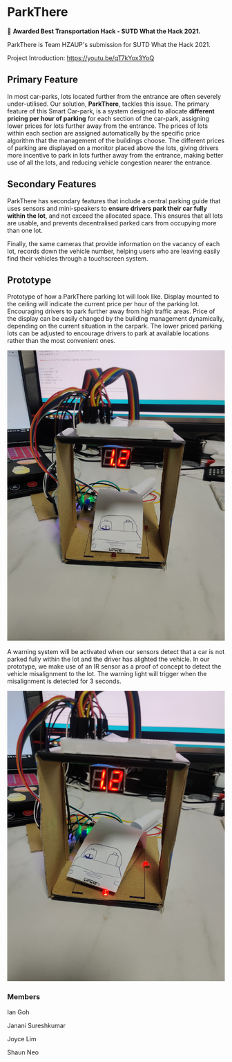 

# ParkThere

🌟 **Awarded Best Transportation Hack - SUTD What the Hack 2021.**

ParkThere is Team HZAUP's submission for SUTD What the Hack 2021. 

Project Introduction: https://youtu.be/qT7kYox3YoQ

## Primary Feature

In most car-parks, lots located further from the entrance are often severely under-utilised. Our solution, **ParkThere**, tackles this issue. The primary feature of this Smart Car-park, is a system designed to allocate **different pricing per hour of parking** for each section of the car-park, assigning lower prices for lots further away from the entrance. The prices of lots within each section are assigned automatically by the specific price algorithm that the management of the buildings choose. The different prices of parking are displayed on a monitor placed above the lots, giving drivers more incentive to park in lots further away from the entrance, making better use of all the lots, and reducing vehicle congestion nearer the entrance. 

## Secondary Features
ParkThere has secondary features that include a central parking guide that uses sensors and mini-speakers to **ensure drivers park their car fully within the lot**, and not exceed the allocated space. This ensures that all lots are usable, and prevents decentralised parked cars from occupying more than one lot. 

Finally, the same cameras that provide information on the vacancy of each lot, records down the vehicle number, helping users who are leaving easily find their vehicles through a touchscreen system.

## Prototype

Prototype of how a ParkThere parking lot will look like. Display mounted to the ceiling will indicate the current price per hour of the parking lot. Encouraging drivers to park further away from high traffic areas. Price of the display can be easily changed by the building management dynamically, depending on the current situation in the carpark. The lower priced parking lots can be adjusted to encourage drivers to park at available locations rather than the most convenient ones.

![](media/1.jpg)


A warning system will be activated when our sensors detect that a car is not parked fully within the lot and the driver has alighted the vehicle. In our prototype, we make use of an IR sensor as a proof of concept to detect the vehicle misalignment to the lot. The warning light will trigger when the misalignment is detected for 3 seconds.

![](media/2.jpg)

### Members
Ian Goh

Janani Sureshkumar

Joyce Lim

Shaun Neo